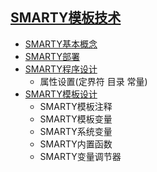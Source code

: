 ## [SMARTY模板技术](smarty模板技术.md)

* [SMARTY基本概念](smarty模板技术.md)
* [SMARTY部署](smarty模板技术.md)
* [SMARTY程序设计](smarty模板技术.md)
  * 属性设置(定界符 目录 常量)
* [SMARTY模板设计](smarty模板技术.md)
  * SMARTY模板注释
  * SMARTY模板变量
  * SMARTY系统变量
  * SMARTY内置函数
  * SMARTY变量调节器